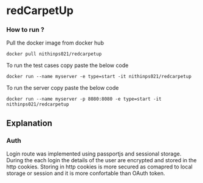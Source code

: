 # redCarpetUp
### How to run ?
Pull the docker image from docker hub
```
docker pull nithinps021/redcarpetup
```
To run the test cases copy paste the below code
```
docker run --name myserver -e type=start -it nithinps021/redcarpetup
```
To run the server copy paste the below code
```
docker run --name myserver -p 8080:8080 -e type=start -it nithinps021/redcarpetup
```
## Explanation
### Auth
Login route was implemented using passportjs and sessional storage. During the each login the details of the user are encrypted and stored in the http cookies. Storing in http cookies is more secured as comapred to local storage or session and it is more confortable than OAuth token.

